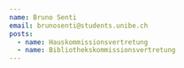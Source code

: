 ```yaml
---
name: Bruno Senti
email: brunosenti@students.unibe.ch
posts:
  - name: Hauskommissionsvertretung
  - name: Bibliothekskommissionsvertretung
---
```


